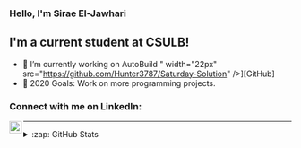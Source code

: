 ### Hello, I'm Sirae El-Jawhari

## I'm a current student at CSULB!

- 🌱 I’m currently working on AutoBuild " width="22px" src="https://github.com/Hunter3787/Saturday-Solution" />][GitHub]
- 🥅 2020 Goals: Work on more programming projects.


### Connect with me on LinkedIn:

[<img align="left" alt="codeSTACKr | LinkedIn" width="22px" src="https://www.linkedin.com/in/sirage-el-jawhari-71ba701a3/" />][linkedin]

---

<details>
  <summary>:zap: GitHub Stats</summary>

  <img align="left" alt="GitHub Stats" src="https://github-readme-stats.vercel.app/api?username=codeSTACKr&show_icons=true&hide_border=true" />

</details>

[linkedin]: https://www.linkedin.com/in/sirage-el-jawhari-71ba701a3/

